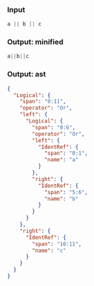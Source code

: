 ### Input
```js parse:expr
a || b || c
```

### Output: minified
```js
a||b||c
```

### Output: ast
```json
{
  "Logical": {
    "span": "0:11",
    "operator": "Or",
    "left": {
      "Logical": {
        "span": "0:6",
        "operator": "Or",
        "left": {
          "IdentRef": {
            "span": "0:1",
            "name": "a"
          }
        },
        "right": {
          "IdentRef": {
            "span": "5:6",
            "name": "b"
          }
        }
      }
    },
    "right": {
      "IdentRef": {
        "span": "10:11",
        "name": "c"
      }
    }
  }
}
```
